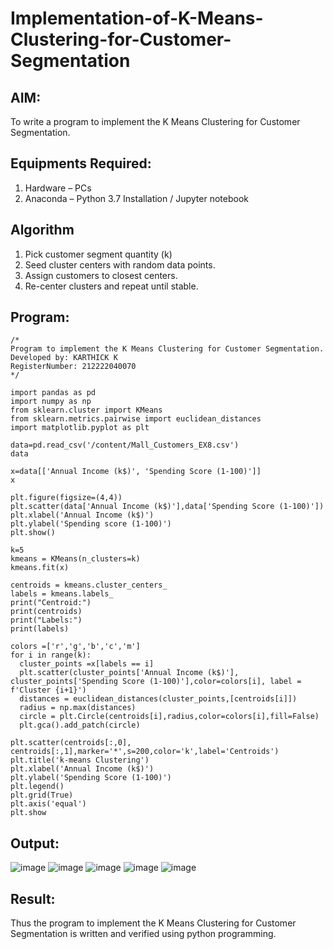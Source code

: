 # Implementation-of-K-Means-Clustering-for-Customer-Segmentation

## AIM:
To write a program to implement the K Means Clustering for Customer Segmentation.

## Equipments Required:
1. Hardware – PCs
2. Anaconda – Python 3.7 Installation / Jupyter notebook

## Algorithm

1. Pick customer segment quantity (k)
2. Seed cluster centers with random data points.
3. Assign customers to closest centers.
4. Re-center clusters and repeat until stable.

## Program:
```
/*
Program to implement the K Means Clustering for Customer Segmentation.
Developed by: KARTHICK K
RegisterNumber: 212222040070
*/
```
```
import pandas as pd
import numpy as np
from sklearn.cluster import KMeans
from sklearn.metrics.pairwise import euclidean_distances
import matplotlib.pyplot as plt

data=pd.read_csv('/content/Mall_Customers_EX8.csv')
data

x=data[['Annual Income (k$)', 'Spending Score (1-100)']]
x

plt.figure(figsize=(4,4))
plt.scatter(data['Annual Income (k$)'],data['Spending Score (1-100)'])
plt.xlabel('Annual Income (k$)')
plt.ylabel('Spending score (1-100)')
plt.show()

k=5
kmeans = KMeans(n_clusters=k)
kmeans.fit(x)

centroids = kmeans.cluster_centers_
labels = kmeans.labels_
print("Centroid:")
print(centroids)
print("Labels:")
print(labels)

colors =['r','g','b','c','m']
for i in range(k):
  cluster_points =x[labels == i]
  plt.scatter(cluster_points['Annual Income (k$)'], cluster_points['Spending Score (1-100)'],color=colors[i], label = f'Cluster {i+1}')
  distances = euclidean_distances(cluster_points,[centroids[i]])
  radius = np.max(distances)
  circle = plt.Circle(centroids[i],radius,color=colors[i],fill=False)
  plt.gca().add_patch(circle)
  
plt.scatter(centroids[:,0], centroids[:,1],marker='*',s=200,color='k',label='Centroids')
plt.title('k-means Clustering')
plt.xlabel('Annual Income (k$)')
plt.ylabel('Spending Score (1-100)')
plt.legend()
plt.grid(True)
plt.axis('equal')
plt.show
```
## Output:
![image](https://github.com/karthick960/Implementation-of-K-Means-Clustering-for-Customer-Segmentation/assets/121215938/4544a008-ba88-4bae-89ab-a704f234635d)
![image](https://github.com/karthick960/Implementation-of-K-Means-Clustering-for-Customer-Segmentation/assets/121215938/7fdfe46b-0fb3-46fa-8e5f-85df010ac812)
![image](https://github.com/karthick960/Implementation-of-K-Means-Clustering-for-Customer-Segmentation/assets/121215938/b1cfd0f1-e02c-4365-a806-3d79baca2beb)
![image](https://github.com/karthick960/Implementation-of-K-Means-Clustering-for-Customer-Segmentation/assets/121215938/a7da6a85-e417-482d-96dd-c83a19e4abb8)
![image](https://github.com/karthick960/Implementation-of-K-Means-Clustering-for-Customer-Segmentation/assets/121215938/3dc799ef-3f92-4035-a381-97a2cbc415ff)



## Result:
Thus the program to implement the K Means Clustering for Customer Segmentation is written and verified using python programming.
